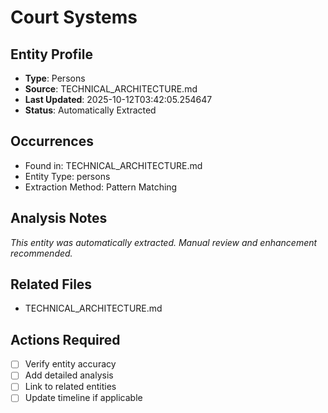 # Court Systems

## Entity Profile
- **Type**: Persons
- **Source**: TECHNICAL_ARCHITECTURE.md
- **Last Updated**: 2025-10-12T03:42:05.254647
- **Status**: Automatically Extracted

## Occurrences
- Found in: TECHNICAL_ARCHITECTURE.md
- Entity Type: persons
- Extraction Method: Pattern Matching

## Analysis Notes
*This entity was automatically extracted. Manual review and enhancement recommended.*

## Related Files
- TECHNICAL_ARCHITECTURE.md

## Actions Required
- [ ] Verify entity accuracy
- [ ] Add detailed analysis
- [ ] Link to related entities
- [ ] Update timeline if applicable
